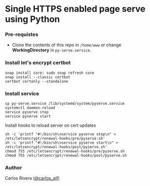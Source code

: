 # Single HTTPS enabled page serve using Python

### Pre-requistes

- Clone the contents of this repo in `/home/www` or change **WorkingDirectory** in `py-serve.service`.


### Install let's encrypt certbot

```shell
snap install core; sudo snap refresh core
snap install --classic certbot
certbot certonly --standalone
```


### Install service

```shell
cp py-serve.service /lib/systemd/system/pyserve.service
systemctl daemon-reload
service pyserve stop
service pyserve start
```

Install hooks to reload server on cert updates

```shell
sh -c 'printf "#!/bin/sh\nservice pyserve stop\n" > /etc/letsencrypt/renewal-hooks/pre/pyserve.sh'
sh -c 'printf "#!/bin/sh\nservice pyserve start\n" > /etc/letsencrypt/renewal-hooks/post/pyserve.sh'
chmod 755 /etc/letsencrypt/renewal-hooks/pre/pyserve.sh
chmod 755 /etc/letsencrypt/renewal-hooks/post/pyserve.sh
```

### Author

Carlos Rivera ([@carlos_gif](https://twitter.com/carlos_gif))
